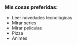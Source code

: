 ### Mis cosas preferidas:
- Leer novedades tecnológicas
- Mirar series
- Mirar peliculas
- Pizza
- Animes
